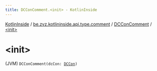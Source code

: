 ```yaml
---
title: DCConComment.<init> - KotlinInside
---
```


[KotlinInside](../../index.html) / [be.zvz.kotlininside.api.type.comment](../index.html) / [DCConComment](index.html) / [&lt;init&gt;](./-init-.html)

# &lt;init&gt;

(JVM) `DCConComment(dcCon: `[`DCCon`](../../be.zvz.kotlininside.api.type/-d-c-con/index.html)`)`